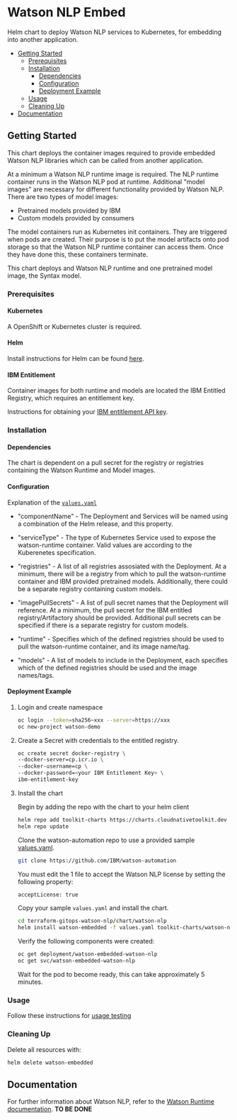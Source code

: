 # Watson NLP Embed

Helm chart to deploy Watson NLP services to Kubernetes, for embedding into another application.

- [Getting Started](#getting-started)
  - [Prerequisites](#prerequisites)
  - [Installation](#installation)
    - [Dependencies](#dependencies)
    - [Configuration](#configuration)
    - [Deployment Example](#deployment-example)
  - [Usage](#usage)
  - [Cleaning Up](#cleaning-up)
- [Documentation](#documentation)

## Getting Started

This chart deploys the container images required to provide embedded Watson NLP libraries which can be called from another application.

At a minimum a Watson NLP runtime image is required. The NLP runtime container runs in the Watson NLP pod at runtime. Additional "model images" are necessary for different functionality provided by Watson NLP. There are two types of model images:

- Pretrained models provided by IBM
- Custom models provided by consumers

The model containers run as Kubernetes init containers. They are triggered when pods are created. Their purpose is to put the model artifacts onto pod storage so that the Watson NLP runtime container can access them. Once they have done this, these containers terminate.

This chart deploys and Watson NLP runtime and one pretrained model image, the Syntax model.

### Prerequisites

#### **Kubernetes**

A OpenShift or Kubernetes cluster is required.

#### **Helm**

Install instructions for Helm can be found [here](https://helm.sh/docs/intro/install/).

#### **IBM Entitlement**

Container images for both runtime and models are located the IBM Entitled Registry, which requires an entitlement key.

Instructions for obtaining your [IBM entitlement API key](https://www.ibm.com/docs/en/cloud-paks/cp-data/4.5.x?topic=information-obtaining-your-entitlement-api-key).

### Installation

#### Dependencies

The chart is dependent on a pull secret for the registry or registries containing the Watson Runtime and Model images.

#### Configuration

Explanation of the [`values.yaml`](../helm-nlp/values.yaml)

- "componentName" - The Deployment and Services will be named using a combination of the Helm release, and this property.

- "serviceType" - The type of Kubernetes Service used to expose the watson-runtime container. Valid values are according to the Kuberenetes specification.

- "registries" - A list of all registries assosiated with the Deployment. At a minimum, there will be a registry from which to pull the watson-runtime container and IBM provided pretrained models. Additionally, there could be a separate registry containing custom models.

- "imagePullSecrets" - A list of pull secret names that the Deployment will reference. At a minimum, the pull secret for the IBM entitled registry/Artifactory should be provided. Additional pull secrets can be specified if there is a separate registry for custom models.

- "runtime" - Specifies which of the defined registries should be used to pull the watson-runtime container, and its image name/tag.

- "models" - A list of models to include in the Deployment, each specifies which of the defined registries should be used and the image names/tags.

#### Deployment Example

1. Login and create namespace

   ```sh
   oc login --token=sha256~xxx --server=https://xxx
   oc new-project watson-demo
    ```

2. Create a Secret with credentials to the entitled registry.

   ```sh
   oc create secret docker-registry \
   --docker-server=cp.icr.io \
   --docker-username=cp \
   --docker-password=<your IBM Entitlement Key> \
   ibm-entitlement-key
   ```

3. Install the chart

   Begin by adding the repo with the chart to your helm client

   ```sh
   helm repo add toolkit-charts https://charts.cloudnativetoolkit.dev
   helm repo update
   ```

   Clone the watson-automation repo to use a provided sample [values.yaml](../helm-nlp/values.yaml).

   ```sh
   git clone https://github.com/IBM/watson-automation
   ```

   You must edit the 1 file to accept the Watson NLP license by setting the following property:

   ```sh
   acceptLicense: true
   ```

   Copy your sample `values.yaml` and install the chart.

   ```sh
   cd terraform-gitops-watson-nlp/chart/watson-nlp
   helm install watson-embedded -f values.yaml toolkit-charts/watson-nlp
   ```

   Verify the following components were created:

   ```sh
   oc get deployment/watson-embedded-watson-nlp
   oc get svc/watson-embedded-watson-nlp
   ```

   Wait for the pod to become ready, this can take approximately 5 minutes.

### Usage

Follow these instructions for [usage testing](../README.md#usage)

### Cleaning Up

Delete all resources with:

```sh
helm delete watson-embedded
```

## Documentation

For further information about Watson NLP, refer to the [Watson Runtime documentation](https://pages.github.ibm.com/ai-foundation/watson-runtime/current/). **TO BE DONE**

